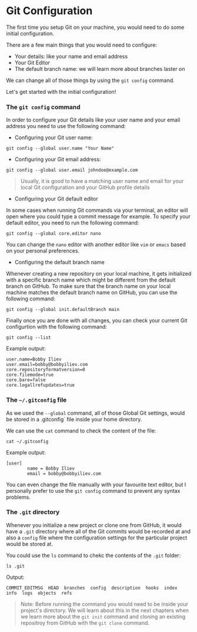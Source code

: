 # Git Configuration

The first time you setup Git on your machine, you would need to do some initial configuration.

There are a few main things that you would need to configure:

* Your details: like your name and email address
* Your Git Editor
* The default branch name: we will learn more about branches laster on

We can change all of those things by using the `git config` command.

Let's get started with the initial configuration!

### The `git config` command

In order to configure your Git details like your user name and your email address you need to use the following command:

* Configuring your Git user name:

```
git config --global user.name "Your Name"
```

* Configuring your Git email address:

```
git config --global user.email johndoe@example.com
```

> Usually, it is good to have a matching user name and email for your local Git configuration and your GitHub profile details

* Configuring your Git default editor

In some cases when running Git commands via your terminal, an editor will open where you could type a commit message for example. To specify your default editor, you need to run the following command:

```
git config --global core.editor nano
```

You can change the `nano` editor with another editor like `vim` or `emacs` based on your personal preferences.

* Configuring the default branch name

Whenever creating a new repository on your local machine, it gets initialized with a specific branch name which might be different from the default branch on GitHub. To make sure that the branch name on your local machine matches the default branch name on GitHub, you can use the following command:

```
git config --global init.defaultBranch main
```

Finally once you are done with all changes, you can check your current Git configurtion with the following command:

```
git config --list
```

Example output:

```
user.name=Bobby Iliev
user.email=bobby@bobbyiliev.com
core.repositoryformatversion=0
core.filemode=true
core.bare=false
core.logallrefupdates=true
```

### The `~/.gitconfig` file

As we used the `--global` command, all of those Global Git settings, would be stored in a .gitconfig` file inside your home directory.

We can use the `cat` command to check the content of the file:

```
cat ~/.gitconfig
```

Example output:

```
[user]
        name = Bobby Iliev
        email = bobby@bobbyiliev.com
```

You can even change the file manually with your favourite text editor, but I personally prefer to use the `git config` command to prevent any syntax problems.

### The `.git` directory

Whenever you initialize a new project or clone one from GitHub, it would have a `.git` directory where all of the Git commits would be recorded at and also a `config` file where the configuration settings for the particular project would be stored at.

You could use the `ls` command to chekc the contents of the `.git` folder:

```
ls .git
```

Output:

```
COMMIT_EDITMSG  HEAD  branches  config  description  hooks  index  info  logs  objects  refs
```

> Note: Before running the command you would need to be inside your project's directory. We will learn about this in the next chapters when we learn more about the `git init` command and cloning an existing repositroy from GitHub with the `git clone` command.